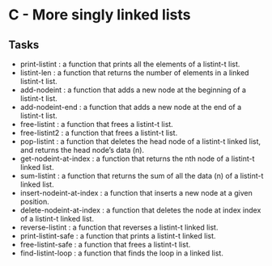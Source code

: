 # C - More singly linked lists

## Tasks

- print-listint :  a function that prints all the elements of a listint-t list.
- listint-len : a function that returns the number of elements in a linked listint-t list.
- add-nodeint : a function that adds a new node at the beginning of a listint-t list.
- add-nodeint-end : a function that adds a new node at the end of a listint-t list.
- free-listint : a function that frees a listint-t list.
- free-listint2 : a function that frees a listint-t list.
- pop-listint : a function that deletes the head node of a listint-t linked list, and returns the head node’s data (n).
- get-nodeint-at-index : a function that returns the nth node of a listint-t linked list.
- sum-listint : a function that returns the sum of all the data (n) of a listint-t linked list.
- insert-nodeint-at-index : a function that inserts a new node at a given position.
- delete-nodeint-at-index :  a function that deletes the node at index index of a listint-t linked list.
- reverse-listint : a function that reverses a listint-t linked list.
- print-listint-safe : a function that prints a listint-t linked list.
- free-listint-safe : a function that frees a listint-t list.
- find-listint-loop : a function that finds the loop in a linked list.
